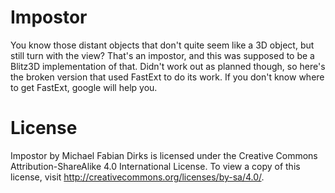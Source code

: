 Impostor
=======================

You know those distant objects that don't quite seem like a 3D object, but still turn with the view? That's an impostor, and this was supposed to be a Blitz3D implementation of that. Didn't work out as planned though, so here's the broken version that used FastExt to do its work.
If you don't know where to get FastExt, google will help you.

License
=======
Impostor by Michael Fabian Dirks is licensed under the Creative Commons Attribution-ShareAlike 4.0 International License. To view a copy of this license, visit http://creativecommons.org/licenses/by-sa/4.0/.
